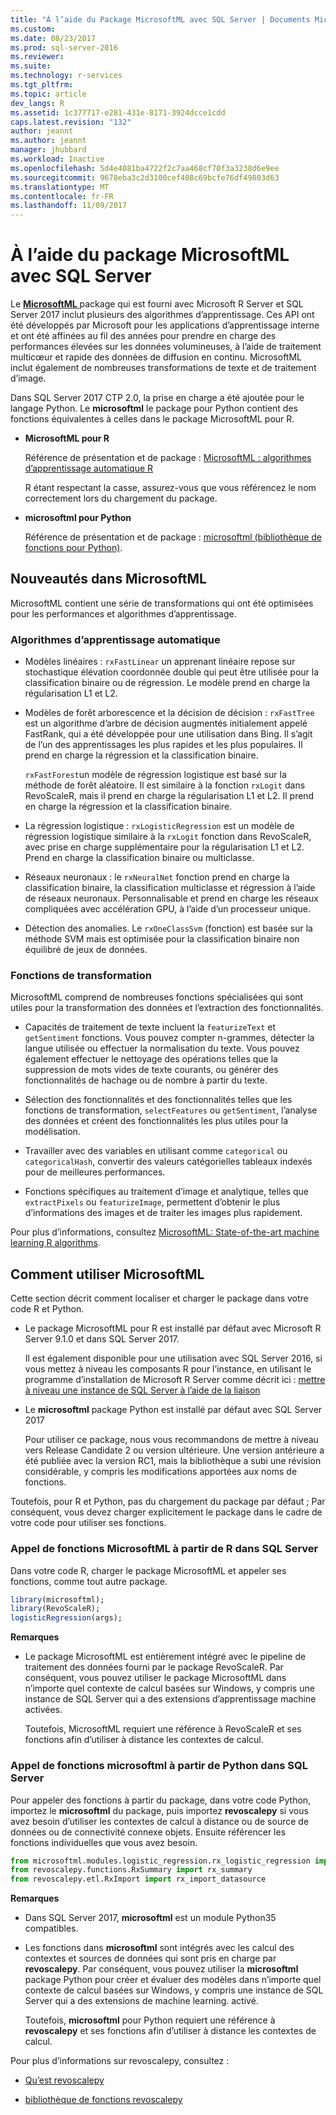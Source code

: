 ```yaml
---
title: "À l’aide du Package MicrosoftML avec SQL Server | Documents Microsoft"
ms.custom: 
ms.date: 08/23/2017
ms.prod: sql-server-2016
ms.reviewer: 
ms.suite: 
ms.technology: r-services
ms.tgt_pltfrm: 
ms.topic: article
dev_langs: R
ms.assetid: 1c377717-e281-431e-8171-3924dcce1cdd
caps.latest.revision: "132"
author: jeannt
ms.author: jeannt
manager: jhubbard
ms.workload: Inactive
ms.openlocfilehash: 5d4e4081ba4722f2c7aa468cf70f3a3238d6e9ee
ms.sourcegitcommit: 9678eba3c2d3100cef408c69bcfe76df49803d63
ms.translationtype: MT
ms.contentlocale: fr-FR
ms.lasthandoff: 11/09/2017
---
```

# <a name="using-the-microsoftml-package-with-sql-server"></a>À l’aide du package MicrosoftML avec SQL Server

Le [ **MicrosoftML** ](https://msdn.microsoft.com/microsoft-r/microsoftml-introduction) package qui est fourni avec Microsoft R Server et SQL Server 2017 inclut plusieurs des algorithmes d’apprentissage. Ces API ont été développés par Microsoft pour les applications d’apprentissage interne et ont été affinées au fil des années pour prendre en charge des performances élevées sur les données volumineuses, à l’aide de traitement multicœur et rapide des données de diffusion en continu. MicrosoftML inclut également de nombreuses transformations de texte et de traitement d’image.

Dans SQL Server 2017 CTP 2.0, la prise en charge a été ajoutée pour le langage Python. Le **microsoftml** le package pour Python contient des fonctions équivalentes à celles dans le package MicrosoftML pour R. 

+ **MicrosoftML pour R**

    Référence de présentation et de package : [MicrosoftML : algorithmes d’apprentissage automatique R](https://docs.microsoft.com/en-us/r-server/r-reference/microsoftml/microsoftml-package)

    R étant respectant la casse, assurez-vous que vous référencez le nom correctement lors du chargement du package.

+ **microsoftml pour Python**

    Référence de présentation et de package : [microsoftml (bibliothèque de fonctions pour Python)](https://docs.microsoft.com/r-server/python-reference/microsoftml/microsoftml-package). 

## <a name="whats-in-microsoftml"></a>Nouveautés dans MicrosoftML

MicrosoftML contient une série de transformations qui ont été optimisées pour les performances et algorithmes d’apprentissage.

### <a name="machine-learning-algorithms"></a>Algorithmes d’apprentissage automatique

-  Modèles linéaires : `rxFastLinear` un apprenant linéaire repose sur stochastique élévation coordonnée double qui peut être utilisée pour la classification binaire ou de régression. Le modèle prend en charge la régularisation L1 et L2.

- Modèles de forêt arborescence et la décision de décision : `rxFastTree` est un algorithme d’arbre de décision augmentés initialement appelé FastRank, qui a été développée pour une utilisation dans Bing. Il s’agit de l’un des apprentissages les plus rapides et les plus populaires. Il prend en charge la régression et la classification binaire.

  `rxFastForest`un modèle de régression logistique est basé sur la méthode de forêt aléatoire. Il est similaire à la fonction `rxLogit` dans RevoScaleR, mais il prend en charge la régularisation L1 et L2. Il prend en charge la régression et la classification binaire.

- La régression logistique : `rxLogisticRegression` est un modèle de régression logistique similaire à la `rxLogit` fonction dans RevoScaleR, avec prise en charge supplémentaire pour la régularisation L1 et L2. Prend en charge la classification binaire ou multiclasse.

- Réseaux neuronaux : le `rxNeuralNet` fonction prend en charge la classification binaire, la classification multiclasse et régression à l’aide de réseaux neuronaux. Personnalisable et prend en charge les réseaux compliquées avec accélération GPU, à l’aide d’un processeur unique.

- Détection des anomalies.  Le `rxOneClassSvm` (fonction) est basée sur la méthode SVM mais est optimisée pour la classification binaire non équilibré de jeux de données.

### <a name="transformation-functions"></a>Fonctions de transformation

MicrosoftML comprend de nombreuses fonctions spécialisées qui sont utiles pour la transformation des données et l’extraction des fonctionnalités.

- Capacités de traitement de texte incluent la `featurizeText` et `getSentiment` fonctions. Vous pouvez compter n-grammes, détecter la langue utilisée ou effectuer la normalisation du texte. Vous pouvez également effectuer le nettoyage des opérations telles que la suppression de mots vides de texte courants, ou générer des fonctionnalités de hachage ou de nombre à partir du texte.

- Sélection des fonctionnalités et des fonctionnalités telles que les fonctions de transformation, `selectFeatures` ou `getSentiment`, l’analyse des données et créent des fonctionnalités les plus utiles pour la modélisation.

- Travailler avec des variables en utilisant comme `categorical` ou `categoricalHash`, convertir des valeurs catégorielles tableaux indexés pour de meilleures performances.

- Fonctions spécifiques au traitement d’image et analytique, telles que `extractPixels` ou `featurizeImage`, permettent d’obtenir le plus d’informations des images et de traiter les images plus rapidement.

Pour plus d’informations, consultez [MicrosoftML: State-of-the-art machine learning R algorithms](https://msdn.microsoft.com/microsoft-r/microsoftml/microsoftml).

## <a name="how-to-use-microsoftml"></a>Comment utiliser MicrosoftML

Cette section décrit comment localiser et charger le package dans votre code R et Python.

+ Le package MicrosoftML pour R est installé par défaut avec Microsoft R Server 9.1.0 et dans SQL Server 2017.

    Il est également disponible pour une utilisation avec SQL Server 2016, si vous mettez à niveau les composants R pour l’instance, en utilisant le programme d’installation de Microsoft R Server comme décrit ici : [mettre à niveau une instance de SQL Server à l’aide de la liaison](r/use-sqlbindr-exe-to-upgrade-an-instance-of-sql-server.md)

+ Le **microsoftml** package Python est installé par défaut avec SQL Server 2017 

   Pour utiliser ce package, nous vous recommandons de mettre à niveau vers Release Candidate 2 ou version ultérieure. Une version antérieure a été publiée avec la version RC1, mais la bibliothèque a subi une révision considérable, y compris les modifications apportées aux noms de fonctions. 

Toutefois, pour R et Python, pas du chargement du package par défaut ; Par conséquent, vous devez charger explicitement le package dans le cadre de votre code pour utiliser ses fonctions.

### <a name="calling-microsoftml-functions-from-r-in-sql-server"></a>Appel de fonctions MicrosoftML à partir de R dans SQL Server

Dans votre code R, charger le package MicrosoftML et appeler ses fonctions, comme tout autre package.

```R
library(microsoftml);
library(RevoScaleR);
logisticRegression(args);
```

**Remarques**

+ Le package MicrosoftML est entièrement intégré avec le pipeline de traitement des données fourni par le package RevoScaleR. Par conséquent, vous pouvez utiliser le package MicrosoftML dans n’importe quel contexte de calcul basées sur Windows, y compris une instance de SQL Server qui a des extensions d’apprentissage machine activées.

    Toutefois, MicrosoftML requiert une référence à RevoScaleR et ses fonctions afin d’utiliser à distance les contextes de calcul.

### <a name="calling-microsoftml-functions-from-python-in-sql-server"></a>Appel de fonctions microsoftml à partir de Python dans SQL Server

Pour appeler des fonctions à partir du package, dans votre code Python, importez le **microsoftml** du package, puis importez **revoscalepy** si vous avez besoin d’utiliser les contextes de calcul à distance ou de source de données ou de connectivité connexe objets. Ensuite référencer les fonctions individuelles que vous avez besoin.

```Python
from microsoftml.modules.logistic_regression.rx_logistic_regression import rx_logistic_regression
from revoscalepy.functions.RxSummary import rx_summary
from revoscalepy.etl.RxImport import rx_import_datasource
```

**Remarques**

+ Dans SQL Server 2017, **microsoftml** est un module Python35 compatibles. 

+ Les fonctions dans **microsoftml** sont intégrés avec les calcul des contextes et sources de données qui sont pris en charge par **revoscalepy**. Par conséquent, vous pouvez utiliser la **microsoftml** package Python pour créer et évaluer des modèles dans n’importe quel contexte de calcul basées sur Windows, y compris une instance de SQL Server qui a des extensions de machine learning. activé.

    Toutefois, **microsoftml** pour Python requiert une référence à **revoscalepy** et ses fonctions afin d’utiliser à distance les contextes de calcul.

Pour plus d’informations sur revoscalepy, consultez :

+ [Qu’est revoscalepy](python/what-is-revoscalepy.md)

+ [bibliothèque de fonctions revoscalepy](https://docs.microsoft.com/en-us/r-server/python-reference/revoscalepy/revoscalepy-package) 
